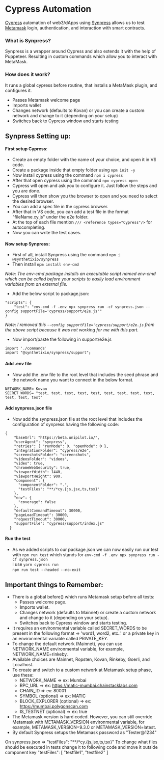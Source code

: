 # Cypress Automation <br>
[Cypress](https://github.com/cypress-io/cypress) automation of web3/dApps using [Synpress](https://github.com/Synthetixio/synpress) allows us to test [Metamask](https://metamask.io/) login, authentication, and interaction with smart contracts.<br>

### What is Synpress?
Synpress is a wrapper around Cypress and also extends it with the help of Puppeteer. Resulting in custom commands which allow you to interact with MetaMask.<br>

### How does it work?
It runs a global cypress before routine, that installs a MetaMask plugin, and configures it.<br>

* Passes Metamask welcome page <br>
* Imports wallet <br>
* Changes network (defaults to Kovan) or you can create a custom network and change to it (depending on your setup) <br>
* Switches back to Cypress window and starts testing <br>

## Synpress Setting up: <br>
#### First setup Cypress: <br>
* Create an empty folder with the name of your choice, and open it in VS code.<br>
* Create a package inside that empty folder using ```npm init -y```<br>
* Now install cypress using the command ```npm i cypress```<br>
* After that open cypress using the command ```npx cypress open```<br>
* Cypress will open and ask you to configure it. Just follow the steps and you are done.<br>
* Cypress will then show you the browser to open and you need to select the desired browser.<br>
* You can add a spec file in the cypress browser.<br>
* After that in VS code, you can add a test file in the format "fileName.cy.js" under the e2e folder.<br>
* At the top of each file mention ```/// <reference types="Cypress"/>``` for autocompleting.<br>
* Now you can write the test cases.<br>

#### Now setup Synpress:<br>
* First of all, install Synpress using the command ```npm i @synthetixio/synpress```<br>
* Then install ```npm install env-cmd```<br>

*Note: The env-cmd package installs an executable script named env-cmd which can be called before your scripts to easily load environment variables from an external file.*<br>
* Add the below script to package.json:<br>
```
"scripts": {
    "test": "env-cmd -f .env npx synpress run -cf synpress.json --config supportFile='cypress/support/e2e.js'"
}
```
*Note: I removed this ```--config supportFile='cypress/support/e2e.js``` from the above script because it was not working for me with this part.*<br>

* Now import/paste the following in support/e2e.js<br>
```
import './commands'
import "@synthetixio/synpress/support";
```
#### Add .env file<br>
* Now add the .env file to the root level that includes the seed phrase and the network name you want to connect in the below format.<br>
```
NETWORK_NAME= Kovan
SECRET_WORDS= "test, test, test, test, test, test, test, test, test, test, test, test"
```
#### Add synpress.json file <br>
* Now add the synpress.json file at the root level that includes the configuration of synpress having the following code:<br>
```
{
    "baseUrl": "https://beta.unipilot.io/",
    "userAgent": "synpress",
    "retries": { "runMode": 0, "openMode": 0 },
    "integrationFolder": "cypress/e2e",
    "screenshotsFolder": "screenshots",
    "videosFolder": "videos",
    "video": true,
    "chromeWebSecurity": true,
    "viewportWidth": 1440,
    "viewportHeight": 900,
    "component": {
      "componentFolder": ".",
      "testFiles": "**/*cy.{js,jsx,ts,tsx}"
    },
    "env": {
      "coverage": false
    },
    "defaultCommandTimeout": 30000,
    "pageLoadTimeout": 30000,
    "requestTimeout": 30000,
    "supportFile": "cypress/support/index.js"
  }
 ```
#### Run the test
* As we added scripts to our package.json we can now easily run our test with ```npm run test``` which stands for ```env-cmd -f .env npx synpress run -cf synpress.json```<br>
I use ```yarn cypress run```<br>
```npm run test --headed --no-exit```

## Important things to Remember:
- There is a global before() which runs Metamask setup before all tests:<br>
    - Passes welcome page.<br>
    - Imports wallet.<br>
    - Changes network (defaults to Mainnet) or create a custom network and change to it (depending on your setup).<br>
    - Switches back to Cypress window and starts testing.<br>
- It requires an environmental variable called SECRET_WORDS to be present in the following format => 'word1, word2, etc..' or a private key in an environmental variable called PRIVATE_KEY.<br>
- To change the default network (Mainnet), you can use NETWORK_NAME environmental variable, for example, NETWORK_NAME=rinkeby.<br>
- Available choices are Mainnet, Ropsten, Kovan, Rinkeby, Goerli, and Localhost.<br>
- To create and switch to a custom network at Metamask setup phase, use these:<br>
    - NETWORK_NAME => ex: Mumbai
    - RPC_URL => ex: https://matic-mumbai.chainstacklabs.com
    - CHAIN_ID => ex: 80001
    - SYMBOL (optional) => ex: MATIC
    - BLOCK_EXPLORER (optional) => ex: https://mumbai.polygonscan.com
    - IS_TESTNET (optional) => ex: true
- The Metamask version is hard coded. However, you can still override Metamask with METAMASK_VERSION environmental variable, for example, METAMASK_VERSION=9.3.0 or METAMASK_VERSION=latest.<br>
- By default Synpress setups the Metamask password as "Tester@1234"

On synpress.json => "testFiles": "**/*cy.{js,jsx,ts,tsx}" To change what files should be executed in tests change it to following code and move it outside component key "testFiles": [ "testfile1", "testfile2" ]